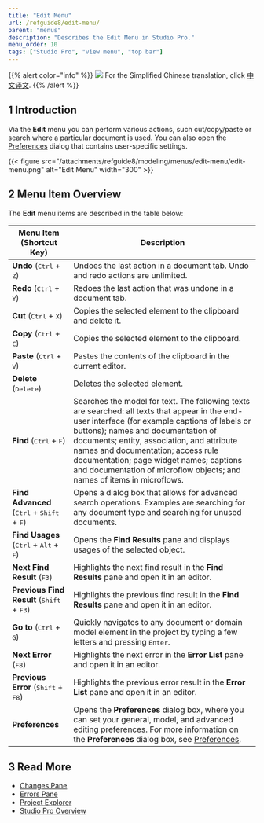 ```yaml
---
title: "Edit Menu"
url: /refguide8/edit-menu/
parent: "menus"
description: "Describes the Edit Menu in Studio Pro."
menu_order: 10
tags: ["Studio Pro", "view menu", "top bar"]
---
```


{{% alert color="info" %}}
<img src="/attachments/china.png" class="d-inline-block" /> For the Simplified Chinese translation, click [中文译文](https://cdn.mendix.tencent-cloud.com/documentation/refguide8/edit-menu.pdf).
{{% /alert %}}

## 1 Introduction

Via the **Edit** menu you can perform various actions, such cut/copy/paste or search where a particular document is used. You can also open the [Preferences](/refguide8/preferences-dialog/) dialog that contains user-specific settings. 

{{< figure src="/attachments/refguide8/modeling/menus/edit-menu/edit-menu.png" alt="Edit Menu"   width="300"  >}}

## 2 Menu Item Overview

The **Edit** menu items are described in the table below:

| Menu Item (Shortcut Key)                                     | Description                                                  |
| ------------------------------------------------------------ | ------------------------------------------------------------ |
| **Undo** (<kbd>Ctrl</kbd> + <kbd>Z</kbd>)                    | Undoes the last action in a document tab. Undo and redo actions are unlimited. |
| **Redo** (<kbd>Ctrl</kbd> + <kbd>Y</kbd>)                    | Redoes the last action that was undone in a document tab.    |
| **Cut** (<kbd>Ctrl</kbd> + <kbd>X</kbd>)                     | Copies the selected element to the clipboard and delete it.  |
| **Copy** (<kbd>Ctrl</kbd> + <kbd>C</kbd>)                    | Copies the selected element to the clipboard.                |
| **Paste** (<kbd>Ctrl</kbd> + <kbd>V</kbd>)                   | Pastes the contents of the clipboard in the current editor.  |
| **Delete** (<kbd>Delete</kbd>)                               | Deletes the selected element.                                |
| **Find** (<kbd>Ctrl</kbd> + <kbd>F</kbd>)                    | Searches the model for text. The following texts are searched: all texts that appear in the end-user interface (for example captions of labels or buttons); names and documentation of documents; entity, association, and attribute names and documentation; access rule documentation; page widget names; captions and documentation of microflow objects; and names of items in microflows. |
| **Find Advanced** (<kbd>Ctrl</kbd> + <kbd>Shift</kbd> + <kbd>F</kbd>) | Opens a dialog box that allows for advanced search operations. Examples are searching for any document type and searching for unused documents. |
| **Find Usages** (<kbd>Ctrl</kbd> + <kbd>Alt</kbd> + <kbd>F</kbd>) | Opens the **Find Results** pane and displays usages of the selected object. |
| **Next Find Result** (<kbd>F3</kbd>)                         | Highlights the next find result in the **Find Results** pane and open it in an editor. |
| **Previous Find Result** (<kbd>Shift</kbd> + <kbd>F3</kbd>)  | Highlights the previous find result in the **Find Results** pane and open it in an editor. |
| **Go to** (<kbd>Ctrl</kbd> + <kbd>G</kbd>)                   | Quickly navigates to any document or domain model element in the project by typing a few letters and pressing <kbd>Enter</kbd>. |
| **Next Error** (<kbd>F8</kbd>)                               | Highlights the next error in the **Error List** pane and open it in an editor. |
| **Previous Error** (<kbd>Shift</kbd> + <kbd>F8</kbd>)        | Highlights the previous error result in the **Error List** pane and open it in an editor. |
| **Preferences**                                              | Opens the **Preferences** dialog box, where you can set your general, model, and advanced editing preferences. For more information on the **Preferences** dialog box, see [Preferences](/refguide8/preferences-dialog/). |

## 3 Read More

* [Changes Pane](/refguide8/changes-pane/)
* [Errors Pane](/refguide8/errors-pane/)
* [Project Explorer](/refguide8/project-explorer/)
* [Studio Pro Overview](/refguide8/studio-pro-overview/)
